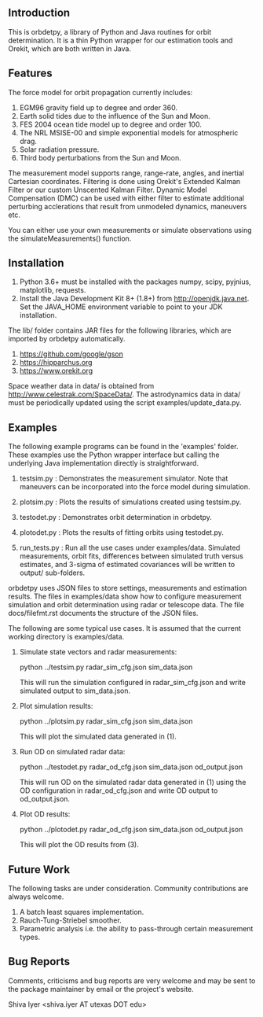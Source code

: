 Introduction
------------

This is orbdetpy, a library of Python and Java routines for orbit
determination. It is a thin Python wrapper for our estimation tools
and Orekit, which are both written in Java. 

Features
--------

The force model for orbit propagation currently includes:

1. EGM96 gravity field up to degree and order 360.
2. Earth solid tides due to the influence of the Sun and Moon.
3. FES 2004 ocean tide model up to degree and order 100.
4. The NRL MSISE-00 and simple exponential models for atmospheric drag.
5. Solar radiation pressure.
6. Third body perturbations from the Sun and Moon.

The measurement model supports range, range-rate, angles, and inertial
Cartesian coordinates. Filtering is done using Orekit's Extended Kalman
Filter or our custom Unscented Kalman Filter. Dynamic Model Compensation
(DMC) can be used with either filter to estimate additional perturbing
acclerations that result from unmodeled dynamics, maneuvers etc.

You can either use your own measurements or simulate observations using
the simulateMeasurements() function.

Installation
------------

1. Python 3.6+ must be installed with the packages numpy, scipy, pyjnius,
   matplotlib, requests.
2. Install the Java Development Kit 8+ (1.8+) from <http://openjdk.java.net>.
   Set the JAVA_HOME environment variable to point to your JDK installation.

The lib/ folder contains JAR files for the following libraries, which are
imported by orbdetpy automatically.

1. <https://github.com/google/gson>
2. <https://hipparchus.org> 
3. <https://www.orekit.org>

Space weather data in data/ is obtained from <http://www.celestrak.com/SpaceData/>.
The astrodynamics data in data/ must be periodically updated using the
script examples/update_data.py.

Examples
--------

The following example programs can be found in the 'examples' folder.
These examples use the Python wrapper interface but calling the
underlying Java implementation directly is straightforward.

1. testsim.py : Demonstrates the measurement simulator. Note that
   maneuvers can be incorporated into the force model during simulation.

2. plotsim.py : Plots the results of simulations created using testsim.py.

3. testodet.py : Demonstrates orbit determination in orbdetpy.

4. plotodet.py : Plots the results of fitting orbits using testodet.py.

5. run_tests.py : Run all the use cases under examples/data. Simulated
   measurements, orbit fits, differences between simulated truth versus
   estimates, and 3-sigma of estimated covariances will be written to
   output/ sub-folders.

orbdetpy uses JSON files to store settings, measurements and estimation
results. The files in examples/data show how to configure measurement
simulation and orbit determination using radar or telescope data. The
file docs/filefmt.rst documents the structure of the JSON files.

The following are some typical use cases. It is assumed that the current
working directory is examples/data.

1. Simulate state vectors and radar measurements:

   python ../testsim.py radar_sim_cfg.json sim_data.json

   This will run the simulation configured in radar_sim_cfg.json and
   write simulated output to sim_data.json.

2. Plot simulation results:

   python ../plotsim.py radar_sim_cfg.json sim_data.json

   This will plot the simulated data generated in (1).

3. Run OD on simulated radar data:

   python ../testodet.py radar_od_cfg.json sim_data.json od_output.json

   This will run OD on the simulated radar data generated in (1)
   using the OD configuration in radar_od_cfg.json and write OD
   output to od_output.json.

4. Plot OD results:

   python ../plotodet.py radar_od_cfg.json sim_data.json od_output.json

   This will plot the OD results from (3).

Future Work
-----------

The following tasks are under consideration. Community contributions are
always welcome.

1. A batch least squares implementation.
2. Rauch-Tung-Striebel smoother.
3. Parametric analysis i.e. the ability to pass-through certain
   measurement types.

Bug Reports
-----------

Comments, criticisms and bug reports are very welcome and may be sent to
the package maintainer by email or the project's website.

Shiva Iyer <shiva.iyer AT utexas DOT edu>
